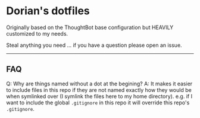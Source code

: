 Dorian's dotfiles
===================
Originally based on the ThoughtBot base configuration but HEAVILY customized to my needs.

Steal anything you need ... if you have a question please open an issue.


--------

## FAQ

Q: Why are things named without a dot at the begining?
A: It makes it easier to include files in this repo if they are not named
exactly how they would be when symlinked over (I symlink the files here to my home
directory).  e.g. if I want to include the global `.gitignore` in this repo it
will override this repo's `.gitignore`.

